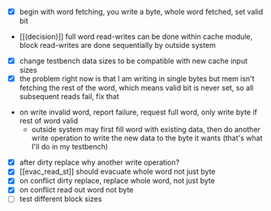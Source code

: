 - [x] begin with word fetching, you write a byte, whole word fetched, set valid bit
- [[(decision)]] full word read-writes can be done within cache module, block read-writes are done sequentially by outside system
- [x] change testbench data sizes to be compatible with new cache input sizes
- [x] the problem right now is that I am writing in single bytes but mem isn't fetching the rest of the word, which means valid bit is never set, so all subsequent reads fail, fix that
- on write invalid word, report failure, request full word, only write byte if rest of word valid
	- outside system may first fill word with existing data, then do another write operation to write the new data to the byte it wants (that's what I'll do in my testbench)
- [x] after dirty replace why another write operation? 
- [x] [[evac_read_st]] should evacuate whole word not just byte
- [x] on conflict dirty replace, replace whole word, not just byte
- [x] on conflict read out word not byte
- [ ] test different block sizes